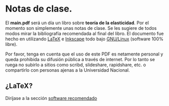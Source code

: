 # Notas de clase.

El **main.pdf** será un día un libro sobre **teoría de la elasticidad**. Por el momento son simplemente unas notas de clase. Se les sugiere de todos modos mirar la bibliografía recomendada al final del libro.  El documento fue hecho en utilizando [LaTeX](http://tug.org/begin.html) e [Inkscape](http://www.inkscape.org/) todo bajo [GNU/Linux](http://www.debian.org) (software 100% libre).

Por favor, tenga en cuenta que el uso de este PDF es netamente personal y queda prohibida su difusión pública a través de internet. Por lo tanto se ruega no subirlo a sitios como scribd, slideshare, rapidshare, etc. o compartirlo con personas ajenas a la Universidad Nacional.


## ¿LaTeX?

Diríjase a la sección [software recomendado](software_recomendado.md)  
